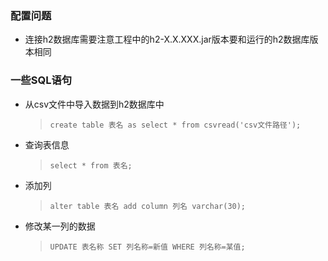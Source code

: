 ### 配置问题
- 连接h2数据库需要注意工程中的h2-X.X.XXX.jar版本要和运行的h2数据库版本相同
### 一些SQL语句
- 从csv文件中导入数据到h2数据库中
    > `create table 表名 as select * from csvread('csv文件路径');`
- 查询表信息
    > `select * from 表名;`
- 添加列
    > `alter table 表名 add column 列名 varchar(30);`
- 修改某一列的数据
    > `UPDATE 表名称 SET 列名称=新值 WHERE 列名称=某值;`